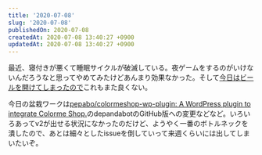 ```yaml
---
title: '2020-07-08'
slug: '2020-07-08'
publishedOn: 2020-07-08
createdAt: 2020-07-08 13:40:27 +0900
updatedAt: 2020-07-08 13:40:27 +0900
---
```

最近、寝付きが悪くて睡眠サイクルが破滅している。夜ゲームをするのがいけないんだろうなと思ってやめてみたけどあんまり効果なかった。そして[今日はビールを開けてしまったので](https://twitter.com/kenchan/status/1280837223768678401)これもまた良くない。

今日の盆栽ワークは[pepabo/colormeshop\-wp\-plugin: A WordPress plugin to integrate Colorme Shop\.](https://github.com/pepabo/colormeshop-wp-plugin)のdepandabotのGitHub版への変更などなど。いろいろあってv2が出せる状況になかったのだけど、ようやく一番のボトルネックを潰したので、あとは細々としたissueを倒していって来週くらいには出してしまいたいぞ。
